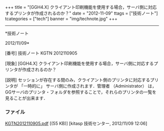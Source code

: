 ﻿+++
title = "[GGH4.X] クライアント印刷機能を使用する場合，サーバ側に対応するプリンタが作成されるのか？"
date = "2012-11-09"
ttags = ["技術ノート"]
tcategories = ["tech"]
banner = "img/technote.jpg"
+++

-----------------------------------------------------------------------------------------------------------------------------

*技術ノート

2012/11/09*


[番号]
技術ノート KGTN 2012110905

[現象]
[GGH4.X]
クライアント印刷機能を使用する場合，サーバ側に対応するプリンタが作成されるのか？

[説明]
セッションが存在する間のみ，クライアント側のプリンタに対応するプリンタが
「一時的に」 サーバ側に作成されます．管理者 （Administrator）
は，GGサーバのプリンタ・フォルダを参照することで，それらのプリンタの一覧を見ることが出来ます．


### ファイル

 
 


[KGTN2012110905.pdf](http://techreport.kitasp.net/attachments/download/1106/KGTN2012110905.pdf)
 [(55 KB)] [kitasp 技術センター, 2012/11/09
12:06]


 


 

